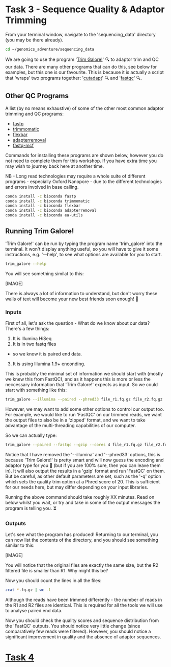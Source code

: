 # Task 3 - Sequence Quality & Adaptor Trimming
From your terminal window, navigate to the 'sequencing_data' directory (you may be there already).
```bash
cd ~/genomics_adventure/sequencing_data
```
We are going to use the program '[Trim Galore!](https://www.bioinformatics.babraham.ac.uk/projects/trim_galore/)' :mag: to adaptor trim and QC our data. There are many other programs that can do this, see below for examples, but this one is our favourite. This is because it is actually a script that 'wraps' two programs together: '[cutadapt](https://cutadapt.readthedocs.io/en/stable/)' :mag: and '[fastqc](https://www.bioinformatics.babraham.ac.uk/projects/fastqc/)' :mag:.

## Other QC Programs
A list (by no means exhaustive) of some of the other most common adaptor trimming and QC programs:

 * [fastp](https://github.com/OpenGene/fastp)
 * [trimmomatic](http://www.usadellab.org/cms/?page=trimmomatic)
 * [flexbar](https://github.com/seqan/flexbar)
 * [adapterremoval](https://github.com/MikkelSchubert/adapterremoval)
 * [fastq-mcf](https://expressionanalysis.github.io/ea-utils/)

Commands for installing these programs are shown below, however you do not need to complete them for this workshop. If you have extra time you may wish to journey back here at another time.

NB - Long read technologies may require a whole suite of different programs - especially Oxford Nanopore - due to the different technologies and errors involved in base calling.
 
```bash
conda install -c bioconda fastp
conda install -c bioconda trimmomatic
conda install -c bioconda flexbar
conda install -c bioconda adapterremoval
conda install -c bioconda ea-utils
```

## Running Trim Galore!
'Trim Galore!' can be run by typing the program name 'trim_galore' into the terminal. It won't display anything useful, so you will have to give it some instructions, e.g. '--help', to see what options are available for you to start.
```bash
trim_galore --help
```
You will see something similat to this:

[IMAGE]

There is always a lot of information to understand, but don't worry these walls of text will become your new best friends soon enough! :handshake:

### Inputs
First of all, let's ask the question - What do we know about our data? There's a few things:

 1. It is Illumina HiSeq
 2. It is in two fastq files
  * so we know it is paired end data. 
 3. It is using Illumina 1.9+ enconding.
 
This is probably the minimal set of information we should start with (mostly we knew this from FastQC), and as it happens this is  more or less the neccessary information that 'Trim Galore!' expects as input. So we could start with something like this:
```bash
trim_galore --illumina --paired --phred33 file_r1.fq.gz file_r2.fq.gz
```

However,  we may want to add some other options to control our output too. For example, we would like to run 'FastQC' on our trimmed reads, we want the output files to also be in a 'zipped' format, and we want to take advantage of the multi-threading capabilities of our computer. 

So we can actually type:
```bash
trim_galore --paired --fastqc --gzip --cores 4 file_r1.fq.gz file_r2.fq.gz
```

Notice that I have removed the '--illumina' and '--phred33' options, this is because 'Trim Galore!' is pretty smart and will now guess the encoding and adaptor type for you :crossed_fingers: (but if you are 100% sure, then you can leave them in). It will also output the results in a 'gzip' format and run 'FastQC' on them. But be careful, as other default parameters are set, such as the '-q' option which sets the quality trim option at a Phred score of 20. This is sufficient for our needs here, but may differ depending on your input libraries.

Running the above command should take roughly XX minutes. Read on below whilst you wait, or try and take in some of the output messages the program is telling you. :hourglass_flowing_sand:

### Outputs
Let's see what the program has produced! Returning to our terminal, you can now list the contents of the directory, and you should see something similar to this:

[IMAGE]

You will notice that the original files are exactly the same size, but the R2 filtered file is smaller than R1. Why might this be?

Now you should count the lines in all the files:
```bash
zcat *.fq.gz | wc -l
```
Although the reads have been trimmed differently - the number of reads in the R1 and R2 files are identical. This is required for all the tools we will use to analyse paired end data.

Now you should check the quality scores and sequence distribution from the 'FastQC' outputs. You should notice very little change (since comparatively few reads were filtered). However, you should notice a significant improvement in quality and the absence of adaptor sequences.

# [Task 4]()
